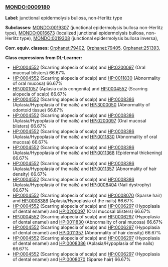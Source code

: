 
### [MONDO:0009180](http://purl.obolibrary.org/obo/MONDO_0009180)
**Label:** junctional epidermolysis bullosa, non-Herlitz type

**Subclasses:** [MONDO:0019307](http://purl.obolibrary.org/obo/MONDO_0019307) (junctional epidermolysis bullosa non-Herlitz type), [MONDO:0016673](http://purl.obolibrary.org/obo/MONDO_0016673) (localized junctional epidermolysis bullosa, non-Herlitz type), [MONDO:0019308](http://purl.obolibrary.org/obo/MONDO_0019308) (junctional epidermolysis bullosa inversa), 

**Corr. equiv. classes:** [Orphanet:79402](http://www.orpha.net/ORDO/Orphanet_79402), [Orphanet:79405](http://www.orpha.net/ORDO/Orphanet_79405), [Orphanet:251393](http://www.orpha.net/ORDO/Orphanet_251393), 

**Class expressions from DL-Learner:**

- [HP:0004552](http://purl.obolibrary.org/obo/HP_0004552) (Scarring alopecia of scalp) and [HP:0200097](http://purl.obolibrary.org/obo/HP_0200097) (Oral mucosal blisters) 66.67%
- [HP:0004552](http://purl.obolibrary.org/obo/HP_0004552) (Scarring alopecia of scalp) and [HP:0011830](http://purl.obolibrary.org/obo/HP_0011830) (Abnormality of oral mucosa) 66.67%
- [HP:0001057](http://purl.obolibrary.org/obo/HP_0001057) (Aplasia cutis congenita) and [HP:0004552](http://purl.obolibrary.org/obo/HP_0004552) (Scarring alopecia of scalp) 66.67%
- [HP:0004552](http://purl.obolibrary.org/obo/HP_0004552) (Scarring alopecia of scalp) and [HP:0008386](http://purl.obolibrary.org/obo/HP_0008386) (Aplasia/Hypoplasia of the nails) and [HP:3000050](http://purl.obolibrary.org/obo/HP_3000050) (Abnormality of odontoid tissue) 66.67%
- [HP:0004552](http://purl.obolibrary.org/obo/HP_0004552) (Scarring alopecia of scalp) and [HP:0008386](http://purl.obolibrary.org/obo/HP_0008386) (Aplasia/Hypoplasia of the nails) and [HP:0200097](http://purl.obolibrary.org/obo/HP_0200097) (Oral mucosal blisters) 66.67%
- [HP:0004552](http://purl.obolibrary.org/obo/HP_0004552) (Scarring alopecia of scalp) and [HP:0008386](http://purl.obolibrary.org/obo/HP_0008386) (Aplasia/Hypoplasia of the nails) and [HP:0011830](http://purl.obolibrary.org/obo/HP_0011830) (Abnormality of oral mucosa) 66.67%
- [HP:0004552](http://purl.obolibrary.org/obo/HP_0004552) (Scarring alopecia of scalp) and [HP:0008386](http://purl.obolibrary.org/obo/HP_0008386) (Aplasia/Hypoplasia of the nails) and [HP:0011368](http://purl.obolibrary.org/obo/HP_0011368) (Epidermal thickening) 66.67%
- [HP:0004552](http://purl.obolibrary.org/obo/HP_0004552) (Scarring alopecia of scalp) and [HP:0008386](http://purl.obolibrary.org/obo/HP_0008386) (Aplasia/Hypoplasia of the nails) and [HP:0011357](http://purl.obolibrary.org/obo/HP_0011357) (Abnormality of hair density) 66.67%
- [HP:0004552](http://purl.obolibrary.org/obo/HP_0004552) (Scarring alopecia of scalp) and [HP:0008386](http://purl.obolibrary.org/obo/HP_0008386) (Aplasia/Hypoplasia of the nails) and [HP:0008404](http://purl.obolibrary.org/obo/HP_0008404) (Nail dystrophy) 66.67%
- [HP:0004552](http://purl.obolibrary.org/obo/HP_0004552) (Scarring alopecia of scalp) and [HP:0008070](http://purl.obolibrary.org/obo/HP_0008070) (Sparse hair) and [HP:0008386](http://purl.obolibrary.org/obo/HP_0008386) (Aplasia/Hypoplasia of the nails) 66.67%
- [HP:0004552](http://purl.obolibrary.org/obo/HP_0004552) (Scarring alopecia of scalp) and [HP:0006297](http://purl.obolibrary.org/obo/HP_0006297) (Hypoplasia of dental enamel) and [HP:0200097](http://purl.obolibrary.org/obo/HP_0200097) (Oral mucosal blisters) 66.67%
- [HP:0004552](http://purl.obolibrary.org/obo/HP_0004552) (Scarring alopecia of scalp) and [HP:0006297](http://purl.obolibrary.org/obo/HP_0006297) (Hypoplasia of dental enamel) and [HP:0011830](http://purl.obolibrary.org/obo/HP_0011830) (Abnormality of oral mucosa) 66.67%
- [HP:0004552](http://purl.obolibrary.org/obo/HP_0004552) (Scarring alopecia of scalp) and [HP:0006297](http://purl.obolibrary.org/obo/HP_0006297) (Hypoplasia of dental enamel) and [HP:0011357](http://purl.obolibrary.org/obo/HP_0011357) (Abnormality of hair density) 66.67%
- [HP:0004552](http://purl.obolibrary.org/obo/HP_0004552) (Scarring alopecia of scalp) and [HP:0006297](http://purl.obolibrary.org/obo/HP_0006297) (Hypoplasia of dental enamel) and [HP:0008386](http://purl.obolibrary.org/obo/HP_0008386) (Aplasia/Hypoplasia of the nails) 66.67%
- [HP:0004552](http://purl.obolibrary.org/obo/HP_0004552) (Scarring alopecia of scalp) and [HP:0006297](http://purl.obolibrary.org/obo/HP_0006297) (Hypoplasia of dental enamel) and [HP:0008070](http://purl.obolibrary.org/obo/HP_0008070) (Sparse hair) 66.67%


